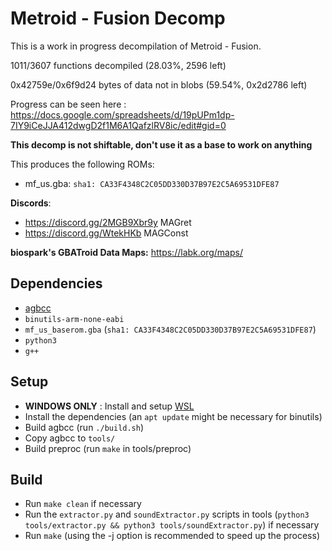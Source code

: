 # Metroid - Fusion Decomp

This is a work in progress decompilation of Metroid - Fusion.

1011/3607 functions decompiled (28.03%, 2596 left)

0x42759e/0x6f9d24 bytes of data not in blobs (59.54%, 0x2d2786 left)

Progress can be seen here : https://docs.google.com/spreadsheets/d/19pUPm1dp-7IY9iCeJJA412dwgD2f1M6A1QafzlRV8ic/edit#gid=0

**This decomp is not shiftable, don't use it as a base to work on anything**

This produces the following ROMs:

- mf_us.gba: `sha1: CA33F4348C2C05DD330D37B97E2C5A69531DFE87`

**Discords**: 
- https://discord.gg/2MGB9Xbr9y MAGret
- https://discord.gg/WtekHKb MAGConst

**biospark's GBATroid Data Maps:** https://labk.org/maps/

## Dependencies

- [agbcc](https://github.com/pret/agbcc)
- `binutils-arm-none-eabi`
- `mf_us_baserom.gba` (`sha1: CA33F4348C2C05DD330D37B97E2C5A69531DFE87`)
- `python3`
- `g++`

## Setup

- **WINDOWS ONLY** : Install and setup [WSL](https://docs.microsoft.com/en-us/windows/wsl/install)
- Install the dependencies (an `apt update` might be necessary for binutils)
- Build agbcc (run `./build.sh`)
- Copy agbcc to `tools/`
- Build preproc (run `make` in tools/preproc)

## Build

- Run `make clean` if necessary
- Run the `extractor.py` and `soundExtractor.py` scripts in tools (`python3 tools/extractor.py && python3 tools/soundExtractor.py`) if necessary
- Run `make` (using the -j option is recommended to speed up the process)

